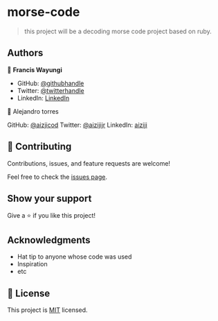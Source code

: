 # morse-code

> this project will be a decoding morse code project based on ruby.


## Authors

👤 **Francis Wayungi**

- GitHub: [@githubhandle](https://github.com/wayungi)
- Twitter: [@twitterhandle](https://twitter.com/FrancisWayungi)
- LinkedIn: [LinkedIn](https://linkedin.com/in/francis-wayungi-3aa626231)

👤 Alejandro torres

GitHub: [@aizjicod](https://github.com/aizjicod)
Twitter: [@aizijijr](https://twitter.com/aizijijr)
LinkedIn: [aiziji](https://www.linkedin.com/in/aiziji/)

## 🤝 Contributing

Contributions, issues, and feature requests are welcome!

Feel free to check the [issues page](../../issues/).

## Show your support

Give a ⭐️ if you like this project!

## Acknowledgments

- Hat tip to anyone whose code was used
- Inspiration
- etc

## 📝 License

This project is [MIT](./MIT.md) licensed.